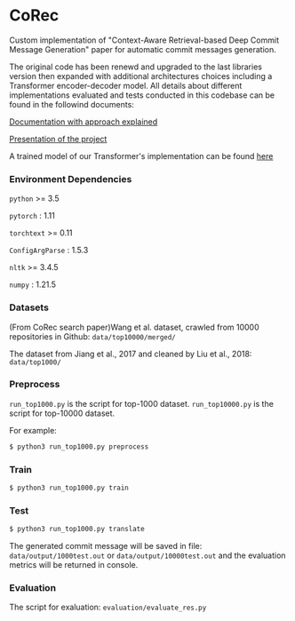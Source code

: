 # CoRec
Custom implementation of "Context-Aware Retrieval-based Deep Commit Message Generation" paper for automatic commit messages generation.

The original code has been renewd and upgraded to the last libraries version then expanded with additional architectures choices including a Transformer encoder-decoder model. All details about different implementations evaluated and tests conducted in this codebase can be found in the followind documents:

[Documentation with approach explained](docs/main.pdf)

[Presentation of the project](docs/CoRec_project_discussion.pdf)

A trained model of our Transformer's implementation can be found [here](https://drive.google.com/file/d/1Jc21sLDebH17SsfATDaG2l6203_JGpYa/view?usp=sharing)


### Environment Dependencies

`python` >= 3.5

`pytorch` : 1.11

`torchtext` >= 0.11

`ConfigArgParse` : 1.5.3

`nltk` >= 3.4.5

`numpy` : 1.21.5

### Datasets
 (From CoRec search paper)Wang et al. dataset, crawled from 10000 repositories in Github: `data/top10000/merged/`
 
 The dataset from Jiang et al., 2017 and cleaned by Liu et al., 2018: `data/top1000/`
 
### Preprocess
`run_top1000.py` is the script for top-1000 dataset.
`run_top10000.py` is the script for top-10000 dataset.

For example:
```bash
$ python3 run_top1000.py preprocess
```

### Train
```bash
$ python3 run_top1000.py train
```

### Test
```bash
$ python3 run_top1000.py translate
```

The generated commit message will be saved in file: `data/output/1000test.out` or `data/output/10000test.out`
and the evaluation metrics will be returned in console.

### Evaluation
The script for exaluation: `evaluation/evaluate_res.py`

